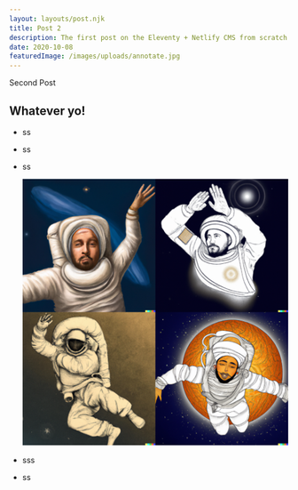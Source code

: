 ```yaml
---
layout: layouts/post.njk
title: Post 2
description: The first post on the Eleventy + Netlify CMS from scratch blog
date: 2020-10-08
featuredImage: /images/uploads/annotate.jpg
---
```

Second Post

## Whatever yo!

* ss
* ss
* ss

  ![goo](/images/uploads/my-project-1-1-.png "Goo")
* sss
* ss